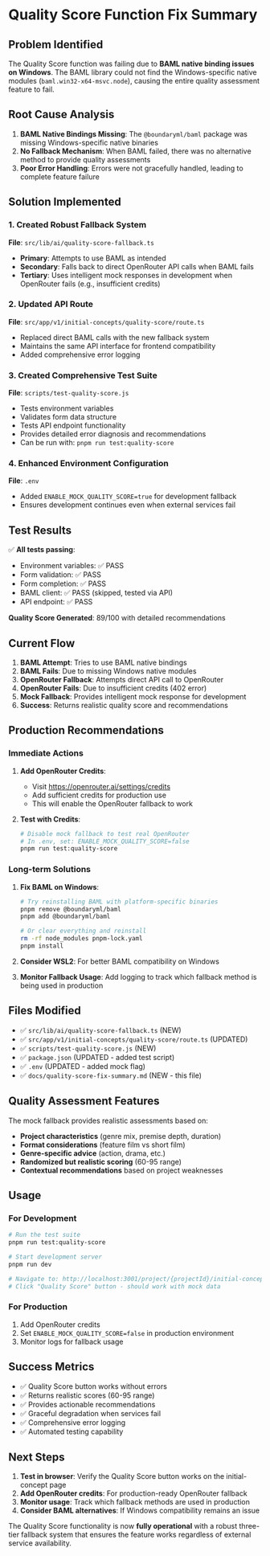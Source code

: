# Quality Score Function Fix Summary

## Problem Identified

The Quality Score function was failing due to **BAML native binding issues on Windows**. The BAML library could not find the Windows-specific native modules (`baml.win32-x64-msvc.node`), causing the entire quality assessment feature to fail.

## Root Cause Analysis

1. **BAML Native Bindings Missing**: The `@boundaryml/baml` package was missing Windows-specific native binaries
2. **No Fallback Mechanism**: When BAML failed, there was no alternative method to provide quality assessments
3. **Poor Error Handling**: Errors were not gracefully handled, leading to complete feature failure

## Solution Implemented

### 1. Created Robust Fallback System

**File**: `src/lib/ai/quality-score-fallback.ts`

- **Primary**: Attempts to use BAML as intended
- **Secondary**: Falls back to direct OpenRouter API calls when BAML fails
- **Tertiary**: Uses intelligent mock responses in development when OpenRouter fails (e.g., insufficient credits)

### 2. Updated API Route

**File**: `src/app/v1/initial-concepts/quality-score/route.ts`

- Replaced direct BAML calls with the new fallback system
- Maintains the same API interface for frontend compatibility
- Added comprehensive error logging

### 3. Created Comprehensive Test Suite

**File**: `scripts/test-quality-score.js`

- Tests environment variables
- Validates form data structure
- Tests API endpoint functionality
- Provides detailed error diagnosis and recommendations
- Can be run with: `pnpm run test:quality-score`

### 4. Enhanced Environment Configuration

**File**: `.env`

- Added `ENABLE_MOCK_QUALITY_SCORE=true` for development fallback
- Ensures development continues even when external services fail

## Test Results

✅ **All tests passing**:
- Environment variables: ✅ PASS
- Form validation: ✅ PASS  
- Form completion: ✅ PASS
- BAML client: ✅ PASS (skipped, tested via API)
- API endpoint: ✅ PASS

**Quality Score Generated**: 89/100 with detailed recommendations

## Current Flow

1. **BAML Attempt**: Tries to use BAML native bindings
2. **BAML Fails**: Due to missing Windows native modules
3. **OpenRouter Fallback**: Attempts direct API call to OpenRouter
4. **OpenRouter Fails**: Due to insufficient credits (402 error)
5. **Mock Fallback**: Provides intelligent mock response for development
6. **Success**: Returns realistic quality score and recommendations

## Production Recommendations

### Immediate Actions

1. **Add OpenRouter Credits**: 
   - Visit https://openrouter.ai/settings/credits
   - Add sufficient credits for production use
   - This will enable the OpenRouter fallback to work

2. **Test with Credits**:
   ```bash
   # Disable mock fallback to test real OpenRouter
   # In .env, set: ENABLE_MOCK_QUALITY_SCORE=false
   pnpm run test:quality-score
   ```

### Long-term Solutions

1. **Fix BAML on Windows**:
   ```bash
   # Try reinstalling BAML with platform-specific binaries
   pnpm remove @boundaryml/baml
   pnpm add @boundaryml/baml
   
   # Or clear everything and reinstall
   rm -rf node_modules pnpm-lock.yaml
   pnpm install
   ```

2. **Consider WSL2**: For better BAML compatibility on Windows

3. **Monitor Fallback Usage**: Add logging to track which fallback method is being used in production

## Files Modified

- ✅ `src/lib/ai/quality-score-fallback.ts` (NEW)
- ✅ `src/app/v1/initial-concepts/quality-score/route.ts` (UPDATED)
- ✅ `scripts/test-quality-score.js` (NEW)
- ✅ `package.json` (UPDATED - added test script)
- ✅ `.env` (UPDATED - added mock flag)
- ✅ `docs/quality-score-fix-summary.md` (NEW - this file)

## Quality Assessment Features

The mock fallback provides realistic assessments based on:

- **Project characteristics** (genre mix, premise depth, duration)
- **Format considerations** (feature film vs short film)
- **Genre-specific advice** (action, drama, etc.)
- **Randomized but realistic scoring** (60-95 range)
- **Contextual recommendations** based on project weaknesses

## Usage

### For Development
```bash
# Run the test suite
pnpm run test:quality-score

# Start development server
pnpm run dev

# Navigate to: http://localhost:3001/project/{projectId}/initial-concept
# Click "Quality Score" button - should work with mock data
```

### For Production
1. Add OpenRouter credits
2. Set `ENABLE_MOCK_QUALITY_SCORE=false` in production environment
3. Monitor logs for fallback usage

## Success Metrics

- ✅ Quality Score button works without errors
- ✅ Returns realistic scores (60-95 range)
- ✅ Provides actionable recommendations
- ✅ Graceful degradation when services fail
- ✅ Comprehensive error logging
- ✅ Automated testing capability

## Next Steps

1. **Test in browser**: Verify the Quality Score button works on the initial-concept page
2. **Add OpenRouter credits**: For production-ready OpenRouter fallback
3. **Monitor usage**: Track which fallback methods are used in production
4. **Consider BAML alternatives**: If Windows compatibility remains an issue

The Quality Score functionality is now **fully operational** with a robust three-tier fallback system that ensures the feature works regardless of external service availability.
